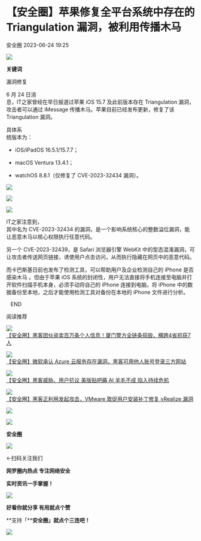 #  【安全圈】苹果修复全平台系统中存在的 Triangulation 漏洞，被利用传播木马   
 安全圈   2023-06-24 19:25  
  
![](https://mmbiz.qpic.cn/mmbiz_jpg/aBHpjnrGylgSxa9I02IBd3bgLEhwfJCeRibw3LEjMujeAhD2CvyiaVCZJVHGHODbkPx3pViaX0sAibZsDun6sicUzdQ/640?wx_fmt=jpeg "")  
  
  
**关键词**  
  
  
  
漏洞修复  
  
  
  
6 月 24 日消  
息，IT之家曾经在早日报道过苹果 iOS 15.7 及此前版本存在 Triangulation 漏洞，攻击者可以通过 iMessage 传播木马。苹果目前已经发布更新，修复了该 Triangulation 漏洞。  
  
具体系  
统版本为：  
- iOS/iPadOS 16.5.1/15.7.7；  
  
- macOS Ventura 13.4.1；  
  
- watchOS 8.8.1（仅修复了 CVE-2023-32434 漏洞）。  
  
![](https://mmbiz.qpic.cn/sz_mmbiz_jpg/aBHpjnrGylhGkYlAQSsPD1JIY0gTpqER877xBEaiaibU5Y6w5lp3iagHUGcHtHZl5p3uicib3qshBeNicIicw8RQpak7w/640?wx_fmt=jpeg "")  
  
  
![](https://mmbiz.qpic.cn/sz_mmbiz_jpg/aBHpjnrGylhGkYlAQSsPD1JIY0gTpqERY9vskK8RcvaKCUSxA3QUE8k9aY2daUic1PntLpkJtW7lS4giaGicX54icw/640?wx_fmt=jpeg "")  
  
  
![](https://mmbiz.qpic.cn/sz_mmbiz_jpg/aBHpjnrGylhGkYlAQSsPD1JIY0gTpqERmReo4YQXg3wcCxrNwvYia4bEUmgIK4QX9KqOHQI1jZIx8Z3Z3KZFtrw/640?wx_fmt=jpeg "")  
  
  
IT之家注意到，  
其中名为 CVE-2023-32434 的漏洞，是一个影响系统核心的整数溢位漏洞，能让恶意木马以核心权限执行任意代码。  
  
另一个 CVE-2023-32439，是 Safari 浏览器引擎 WebKit 中的型态混淆漏洞，可让攻击者传送网页链接，诱使用户点击访问，从而执行隐藏在网页中的恶意代码。  
  
而卡巴斯基日前也发布了检测工具，可以帮助用户及企业检测自己的 iPhone 是否感染木马 。但由于苹果 iOS 系统的封闭性，用户无法直接将手机连接至电脑并打开软件扫描手机本身，必须手动将自己的 iPhone 连接到电脑，将 iPhone 中的数据备份至本地，之后才能使用检测工具对备份在本地的 iPhone 文件进行分析。  
  
  
  
   END    
  
  
阅读推荐  
  
  
![](https://mmbiz.qpic.cn/sz_mmbiz_png/aBHpjnrGylg1xiaKkicyYcYva5oiaRZ0DP6EyVs2K2E5qeZCfciaemXLQnrx3yOJBDhMsWb0s4bX1xaXJKBmpf33hg/640?wx_fmt=png "")  
[【安全圈】黑客团伙盗卖百万条个人信息！厦门警方全链条捣毁，横跨4省抓获7人](http://mp.weixin.qq.com/s?__biz=MzIzMzE4NDU1OQ==&mid=2652037581&idx=1&sn=6b69f4b5b1b8ee70c251a03062bb6536&chksm=f36fcd8dc418449b7e2bec0fa43d894f31a607eb8dd03b9b7fdc01a1f63918f0796f2517f678&scene=21#wechat_redirect)  
  
  
  
![](https://mmbiz.qpic.cn/sz_mmbiz_png/aBHpjnrGylglgYS8TUxhTBZ3raXjthMVO1eCDed0VvNzGRTAPoZstvWjsBlKb0iag1JOcLA5dTw4wIcSNk3ZNFQ/640?wx_fmt=png "")  
[【安全圈】微软承认 Azure 云服务存在漏洞，黑客可用他人账号登录三方网站](http://mp.weixin.qq.com/s?__biz=MzIzMzE4NDU1OQ==&mid=2652037581&idx=2&sn=64ee47e720c258705fec731aa9ca3490&chksm=f36fcd8dc418449b90596632fe45b837769205522add196613babfc32bd6c8128d25031ada14&scene=21#wechat_redirect)  
  
  
  
![](https://mmbiz.qpic.cn/sz_mmbiz_png/aBHpjnrGyliaTw9Yzsstof21WMWKhpiclsOMrOdFdNK12k9CniaAez4yeNtKWSkm4n0ts9xqRT8en2vgQIlibh6ZTQ/640?wx_fmt=png "")  
[【安全圈】黑客威胁、用户抗议 美版贴吧薅 AI 羊毛不成 陷入持续危机](http://mp.weixin.qq.com/s?__biz=MzIzMzE4NDU1OQ==&mid=2652037581&idx=3&sn=db4ac96f3d915578cfc2827fb42e7e1a&chksm=f36fcd8dc418449b9e8d4552f2d837b39a5710786845f2e442a877ef412ed14fb5a889a6c52d&scene=21#wechat_redirect)  
  
  
  
![](https://mmbiz.qpic.cn/sz_mmbiz_jpg/aBHpjnrGyliaTw9Yzsstof21WMWKhpiclswgd1V9rUZqZ62YoWKYdKXyaR4fNGEiaPhDWt22AicahG5LBoyt9StZUA/640?wx_fmt=jpeg "")  
[【安全圈】黑客正利用发起攻击，VMware 敦促用户安装补丁修复 vRealize 漏洞](http://mp.weixin.qq.com/s?__biz=MzIzMzE4NDU1OQ==&mid=2652037581&idx=4&sn=e3551ef6b98271a0d189cb15355281a4&chksm=f36fcd8dc418449bb96fcdf6ec2bce8cbbee752334fcb3b2faf148e7770c23bde371e2f5292d&scene=21#wechat_redirect)  
  
  
  
![](https://mmbiz.qpic.cn/mmbiz_gif/aBHpjnrGylgeVsVlL5y1RPJfUdozNyCEft6M27yliapIdNjlcdMaZ4UR4XxnQprGlCg8NH2Hz5Oib5aPIOiaqUicDQ/640?wx_fmt=gif "")  
  
  
  
![](https://mmbiz.qpic.cn/mmbiz_png/aBHpjnrGylgeVsVlL5y1RPJfUdozNyCEDQIyPYpjfp0XDaaKjeaU6YdFae1iagIvFmFb4djeiahnUy2jBnxkMbaw/640?wx_fmt=png "")  
  
**安全圈**  
  
![](https://mmbiz.qpic.cn/mmbiz_gif/aBHpjnrGylgeVsVlL5y1RPJfUdozNyCEft6M27yliapIdNjlcdMaZ4UR4XxnQprGlCg8NH2Hz5Oib5aPIOiaqUicDQ/640?wx_fmt=gif "")  
  
  
←扫码关注我们  
  
**网罗圈内热点 专注网络安全**  
  
**实时资讯一手掌握！**  
  
  
![](https://mmbiz.qpic.cn/mmbiz_gif/aBHpjnrGylgeVsVlL5y1RPJfUdozNyCE3vpzhuku5s1qibibQjHnY68iciaIGB4zYw1Zbl05GQ3H4hadeLdBpQ9wEA/640?wx_fmt=gif "")  
  
**好看你就分享 有用就点个赞**  
  
**支持「****安全圈」就点个三连吧！**  
  
![](https://mmbiz.qpic.cn/mmbiz_gif/aBHpjnrGylgeVsVlL5y1RPJfUdozNyCE3vpzhuku5s1qibibQjHnY68iciaIGB4zYw1Zbl05GQ3H4hadeLdBpQ9wEA/640?wx_fmt=gif "")  
  
  
  
  
